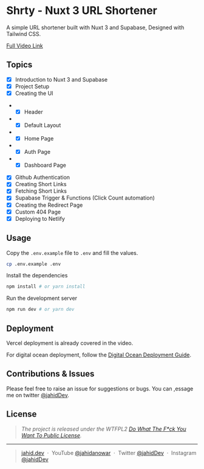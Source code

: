 # Shrty - Nuxt 3 URL Shortener

A simple URL shortener built with Nuxt 3 and Supabase, Designed with Tailwind CSS.

[Full Video Link](https://youtu.be/fY2sfrV2zho)

## Topics

- [x] Introduction to Nuxt 3 and Supabase
- [x] Project Setup
- [x] Creating the UI
- - [x] Header
- - [x] Default Layout
- - [x] Home Page
- - [x] Auth Page
- - [x] Dashboard Page
- [x] Github Authentication
- [x] Creating Short Links
- [x] Fetching Short Links
- [x] Supabase Trigger & Functions (Click Count automation)
- [x] Creating the Redirect Page
- [x] Custom 404 Page
- [x] Deploying to Netlify

## Usage

Copy the `.env.example` file to `.env` and fill the values.

```bash
cp .env.example .env
```

Install the dependencies

```bash
npm install # or yarn install
```

Run the development server

```bash
npm run dev # or yarn dev
```

## Deployment

Vercel deployment is already covered in the video.

For digital ocean deployment, follow the [Digital Ocean Deployment Guide](https://www.youtube.com/watch?v=hANbHC90xug&ab_channel=JahidAnowar).

## Contributions & Issues

Please feel free to raise an issue for suggestions or bugs. You can ,essage me on twitter [@jahidDev](https://twitter.com/jahidDev).

## License

> _The project is released under the WTFPL2 [Do What The F\*ck You Want To Public License](LICENSE)._

<hr>

> [jahid.dev](https://jahid.dev) &nbsp;&middot;&nbsp;
> YouTube [@jahidanowar](https://jahid.dev/go/yt) &nbsp;&middot;&nbsp;
> Twitter [@jahidDev](https://jahid.dev/go/tt) &nbsp;&middot;&nbsp;
> Instagram [@jahidDev](https://jahid.dev/go/ig)
